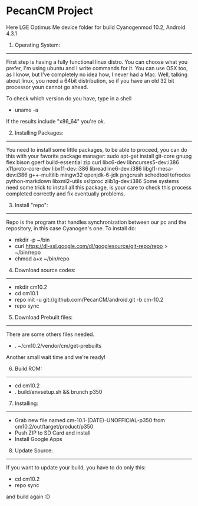 PecanCM Project
========================
Here LGE Optimus Me device folder for build Cyanogenmod 10.2, Android 4.3.1

1. Operating System:
--------------------------------
First step is having a fully functional linux distro. You can choose what you prefer, I'm using ubuntu and I write commands for it. You can use OSX too, as I know, but I've completely no idea how, I never had a Mac.
Well, talking about linux, you need a 64bit distribution, so if you have an old 32 bit processor youn cannot go ahead. 

To check which version do you have, type in a shell
- uname -a

If the results include "x86_64" you're ok.

2. Installing Packages:
--------------------------------
You need to install some little packages, to be able to proceed, you can do this with your favorite package manager:
sudo apt-get install git-core gnupg flex bison gperf build-essential zip curl libc6-dev libncurses5-dev:i386 x11proto-core-dev libx11-dev:i386 libreadline6-dev:i386 libgl1-mesa-dev:i386 g++-multilib mingw32 openjdk-6-jdk pngcrush schedtool tofrodos python-markdown libxml2-utils xsltproc zlib1g-dev:i386
Some systems need some trick to install all this package, is your care to check this process completed correctly and fix eventually problems.

3. Install "repo":
--------------------------------
Repo is the program that handles synchronization between our pc and the repository, in this case Cyanogen's one. To install do:
- mkdir -p ~/bin
- curl https://dl-ssl.google.com/dl/googlesource/git-repo/repo > ~/bin/repo
- chmod a+x ~/bin/repo

4. Download source codes:
--------------------------------
- mkdir cm10.2
- cd cm10.1
- repo init -u git://github.com/PecanCM/android.git -b cm-10.2
- repo sync

5. Download Prebuilt files:
--------------------------------
There are some others files needed.
- . ~/cm10.2/vendor/cm/get-prebuilts

Another small wait time and we're ready!

6. Build ROM:
-------------
- cd cm10.2
- . build/envsetup.sh && brunch p350

7. Installing:
--------------
- Grab new file named cm-10.1-(DATE)-UNOFFICIAL-p350 from cm10.2/out/target/product/p350
- Push ZIP to SD Card and install
- Install Google Apps

8. Update Source:
--------------------------------
If you want to update your build, you have to do only this:
- cd cm10.2
- repo sync

and build again :D

